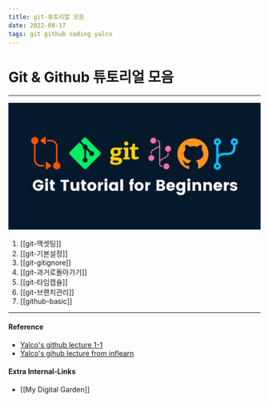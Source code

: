 ```yaml
---
title: git-튜토리얼 모음
date: 2022-08-17
tags: git github coding yalco
---
```


# Git & Github 튜토리얼 모음

---

![](a/git-tutorial.png)

1. [[git-맥셋팅]]
2. [[git-기본설정]]
3. [[git-gitignore]]
4. [[git-과거로돌아가기]]
5. [[git-타임캡슐]]
6. [[git-브랜치관리]]
7. [[github-basic]]




---
#### Reference
- [Yalco's github lecture 1-1](https://www.yalco.kr/@git-github/1-1/)
- [Yalco's gihub lecture from inflearn](https://www.inflearn.com/course/%EC%A0%9C%EB%8C%80%EB%A1%9C-%ED%8C%8C%EB%8A%94-%EA%B9%83/dashboard)

#### Extra Internal-Links
- [[My Digital Garden]]
